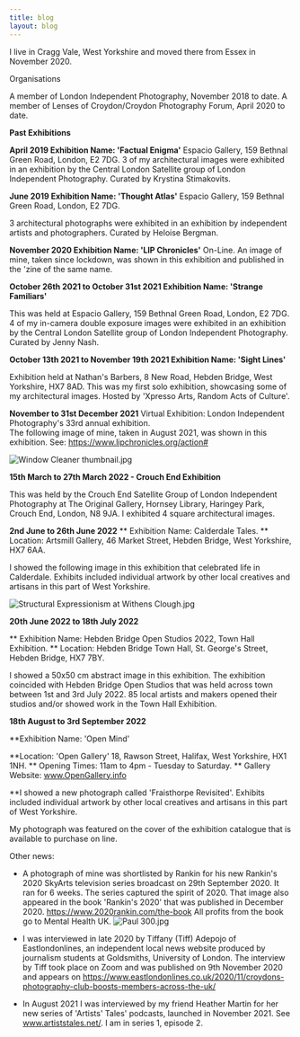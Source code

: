 ```yaml
---
title: blog
layout: blog
---
```


I live in Cragg Vale, West Yorkshire and moved there from Essex in November 2020.

Organisations

A member of London Independent Photography, November 2018 to date.
A member of Lenses of Croydon/Croydon Photography Forum, April 2020 to date.


**Past Exhibitions**

**April 2019
Exhibition Name: 'Factual Enigma'**
Espacio Gallery, 159 Bethnal Green Road, London, E2 7DG.
3 of my architectural images were exhibited in an exhibition by the Central London Satellite group of London Independent Photography. Curated by Krystina Stimakovits.

**June 2019
Exhibition Name: 'Thought Atlas'**
Espacio Gallery, 159 Bethnal Green Road, London, E2 7DG.

3 architectural photographs were exhibited in an exhibition by independent artists and photographers. Curated by Heloise Bergman.

**November 2020
Exhibition Name: 'LIP Chronicles'**
On-Line. 
An image of mine, taken since lockdown, was shown in this exhibition and published in the 'zine of the same name.

**October 26th 2021 to October 31st 2021 
Exhibition Name: 'Strange Familiars'**

This was held at Espacio Gallery, 159 Bethnal Green Road, London, E2 7DG.
4 of my in-camera double exposure images were exhibited in an exhibition by the Central London Satellite group of London Independent Photography. Curated by Jenny Nash.

**October 13th 2021 to November 19th 2021
Exhibition Name: 'Sight Lines'**

Exhibition held at Nathan's Barbers, 8 New Road, Hebden Bridge, West Yorkshire, HX7 8AD. 
This was my first solo exhibition, showcasing some of my architectural images. Hosted by 'Xpresso Arts, Random Acts of Culture'.

**November to 31st December 2021**
Virtual Exhibition: London Independent Photography's 33rd annual exhibition.  
The following image of mine, taken in August 2021, was shown in this exhibition. See: https://www.lipchronicles.org/action#

![Window Cleaner thumbnail.jpg](/uploads/Window%20Cleaner%20thumbnail.jpg)

**15th March to 27th March 2022 - Crouch End Exhibition**

This was held by the Crouch End Satellite Group of London Independent Photography at The Original Gallery, Hornsey Library, Haringey Park, Crouch End, London, N8 9JA. I exhibited 4 square architectural images.

**2nd June to 26th June 2022**
** Exhibition Name: Calderdale Tales.
** Location: Artsmill Gallery, 46 Market Street, Hebden Bridge, West Yorkshire, HX7 6AA.

I showed the following image in this exhibition that celebrated life in Calderdale. Exhibits included individual artwork by other local creatives and artisans in this part of West Yorkshire.

![Structural Expressionism at Withens Clough.jpg](/uploads/Structural%20Expressionism%20at%20Withens%20Clough.jpg)

**20th June 2022 to 18th July 2022**

** Exhibition Name: Hebden Bridge Open Studios 2022, Town Hall Exhibition.
** Location: Hebden Bridge Town Hall, St. George's Street, Hebden Bridge, HX7 7BY.

I showed a 50x50 cm abstract image in this exhibition. The exhibition coincided with Hebden Bridge Open Studios that was held across town between 1st and 3rd July 2022. 85 local artists and makers opened their studios and/or showed work in the Town Hall Exhibition. 

**18th August to 3rd September 2022**

**Exhibition Name: 'Open Mind'

**Location: 'Open Gallery' 18, Rawson Street, Halifax, West Yorkshire, HX1 1NH.
** Opening Times: 11am to 4pm - Tuesday to Saturday.
** Gallery Website: www.OpenGallery.info

**I showed a new photograph called 'Fraisthorpe Revisited'.  Exhibits included individual artwork by other local creatives and artisans in this part of West Yorkshire.

My photograph was featured on the cover of the exhibition catalogue that is available to purchase on line.

Other news:

* A photograph of mine was shortlisted by Rankin for his new Rankin's 2020 SkyArts television series broadcast on 29th September 2020.  It ran for 6 weeks. The series captured the spirit of 2020. That image also appeared in the book 'Rankin's 2020' that was published in December 2020. https://www.2020rankin.com/the-book
All profits from the book go to Mental Health UK. ![Paul 300.jpg](/uploads/Paul%20300.jpg)

* I was interviewed in late 2020 by Tiffany (Tiff) Adepojo of Eastlondonlines, an independent local news website produced by journalism students at Goldsmiths, University of London.  The interview by Tiff took place on Zoom and was published on 9th November 2020 and appears on https://www.eastlondonlines.co.uk/2020/11/croydons-photography-club-boosts-members-across-the-uk/

* In August 2021 I was interviewed by my friend Heather Martin for her new series of 'Artists' Tales' podcasts, launched in November 2021.  See www.artiststales.net/. I am in series 1, episode 2. 




